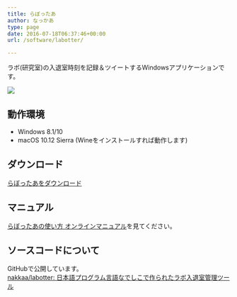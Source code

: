 ```yaml
---
title: らぼったあ
author: なっかあ
type: page
date: 2016-07-18T06:37:46+00:00
url: /software/labotter/

---
```

ラボ(研究室)の入退室時刻を記録＆ツイートするWindowsアプリケーションです。

![](/img/wp/ltr110.png)

## 動作環境

  * Windows 8.1/10
  * macOS 10.12 Sierra (Wineをインストールすれば動作します)

## ダウンロード

[らぼったあをダウンロード](/file/ltr/ltr113.zip)

## マニュアル

[らぼったあの使い方 オンラインマニュアル](/software/labotter/man/)を見てください。  

## ソースコードについて

GitHubで公開しています。  
[nakkaa/labotter: 日本語プログラム言語なでしこで作られたラボ入退室管理ツール](https://github.com/nakkaa/labotter)